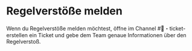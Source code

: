 # Regelverstöße melden

Wenn du Regelverstöße melden möchtest, öffne im Channel #🎫・ticket-erstellen ein Ticket und gebe dem Team genaue Informationen über den Regelverstoß.